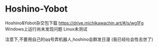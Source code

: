 # Hoshino-Yobot
Hoshino&amp;Yobot杂交包下载
https://drive.michikawachin.art/#/s/wg1Fg
Windows上运行尚未发现问题
Linux未测试

注意下,不要用自己的qq号弄机器人,hoshino会群发日漫
(我已经社会性去世了)
